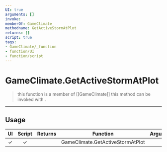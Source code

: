 ```yaml
---
UI: true
arguments: []
invoke: .
memberOf: GameClimate
methodname: GetActiveStormAtPlot
returns: []
script: true
tags:
- GameClimate/_function
- function/UI
- function/script
---
```

# GameClimate.GetActiveStormAtPlot
> this function is a member of [[GameClimate]]
> this method can be invoked with `.`
-----
## Usage
|  UI | Script | Returns | Function | Arguments |
|:---:|:------:|-------:|:--------:|:---------|
|✓|✓||GameClimate.GetActiveStormAtPlot||
